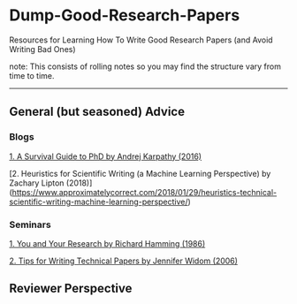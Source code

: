 # Dump-Good-Research-Papers
Resources for Learning How To Write Good Research Papers (and Avoid Writing Bad Ones)

note: This consists of rolling notes so you may find the structure vary from time to time. 


-----
## General (but seasoned) Advice
<h3 id="blog01">Blogs</h3>

[1. A Survival Guide to PhD by Andrej Karpathy (2016)](http://karpathy.github.io/2016/09/07/phd/)

[2. Heuristics for Scientific Writing (a Machine Learning Perspective) by Zachary Lipton (2018)] (https://www.approximatelycorrect.com/2018/01/29/heuristics-technical-scientific-writing-machine-learning-perspective/)

<h3 id="seminar02">Seminars</h3>

[1.  You and Your Research by Richard Hamming (1986)](https://www.cs.virginia.edu/~robins/YouAndYourResearch.html) 

[2. Tips for Writing Technical Papers by Jennifer Widom (2006)](https://cs.stanford.edu/people/widom/paper-writing.html)


## Reviewer Perspective
